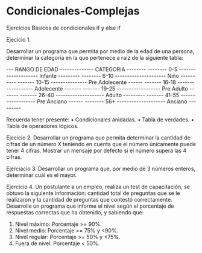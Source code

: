 # Condicionales-Complejas
Ejercicios Básicos de condicionales if y else if


Ejecicio 1.

Desarrollar un programa que permita por medio de la edad de una
persona, determinar la categoría en la que pertenece a raíz de la
siguiente tabla:

--- RANGO DE EDAD -------------- CATEGORIA --------
-------- 0-5 -------------------- Infante ---------
-------- 6-10 --------------------- Niño ----------
------- 10-15 --------------- Pre Adolecente ------
------- 16-18 ------------------ Adolecente -------
------- 19-25 ------------------ Pre Adulto -------
------- 26-40 -------------------- Adulto ---------
------- 41-55 ------------------ Pre Anciano ------
-------- 56+ -------------------- Anciano ---------

Recuerda tener presente:
• Condicionales anidadas.
• Tabla de verdades.
• Tabla de operadores lógicos.


Ejecicio 2. 
Desarrollar un programa que permita determinar la cantidad de cifras
de un número X teniendo en cuenta que el número únicamente puede
tener 4 cifras. Mostrar un mensaje por defecto si el número supera las
4 cifras.

Ejerciacio 3. 
Desarrollar un programa que, por medio de 3 números enteros,
determinar cuál es el mayor.


Ejercicio 4. 
Un postulante a un empleo, realiza un test de capacitación, se obtuvo
la siguiente información: cantidad total de preguntas que se le
realizaron y la cantidad de preguntas que contestó correctamente.
Desarrolle un programa que informe el nivel según el porcentaje de
respuestas correctas que ha obtenido, y sabiendo que:
1. Nivel máximo: Porcentaje >= 90%.
2. Nivel medio: Porcentaje >= 75% y <90%.
3. Nivel regular: Porcentaje >= 50% y <75%.
4. Fuera de nivel: Porcentaje < 50%.



